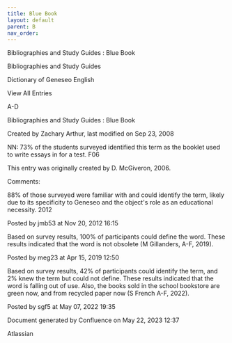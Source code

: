 ```yaml
---
title: Blue Book
layout: default
parent: B
nav_order:
---
```


Bibliographies and Study Guides : Blue Book

Bibliographies and Study Guides

Dictionary of Geneseo English

View All Entries

A-D

Bibliographies and Study Guides : Blue Book

Created by  Zachary Arthur, last modified on Sep 23, 2008

NN: 73% of the students surveyed identified this term as the booklet used to write essays in for a test. F06 

This entry was originally created by D. McGiveron, 2006.

Comments:

88% of those surveyed were familiar with and could identify the term, likely due to its specificity to Geneseo and the object's role as an educational necessity. 2012

Posted by jmb53 at Nov 20, 2012 16:15

Based on survey results, 100% of participants could define the word. These results indicated that the word is not obsolete (M Gillanders, A-F, 2019).

Posted by meg23 at Apr 15, 2019 12:50

Based on survey results, 42% of participants could identify the term, and 2% knew the term but could not define. These results indicated that the word is falling out of use. Also, the books sold in the school bookstore are green now, and from recycled paper now (S French A-F, 2022).

Posted by sgf5 at May 07, 2022 19:35

Document generated by Confluence on May 22, 2023 12:37

Atlassian

